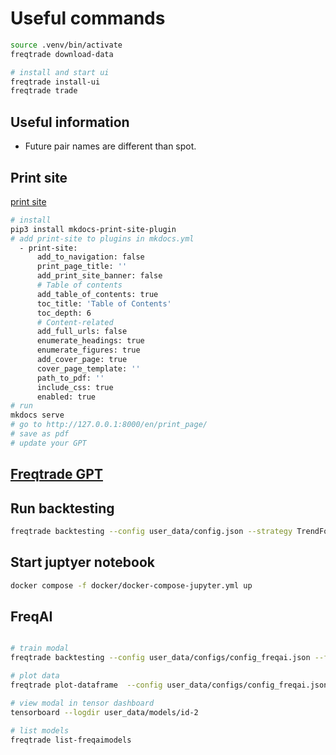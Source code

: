 # Useful commands

```sh
source .venv/bin/activate
freqtrade download-data

# install and start ui
freqtrade install-ui
freqtrade trade
```

## Useful information

- Future pair names are different than spot.

## Print site

[print site](https://timvink.github.io/mkdocs-print-site-plugin/print_page.html)

```sh
# install
pip3 install mkdocs-print-site-plugin
# add print-site to plugins in mkdocs.yml
  - print-site:
      add_to_navigation: false
      print_page_title: ''
      add_print_site_banner: false
      # Table of contents
      add_table_of_contents: true
      toc_title: 'Table of Contents'
      toc_depth: 6
      # Content-related
      add_full_urls: false
      enumerate_headings: true
      enumerate_figures: true
      add_cover_page: true
      cover_page_template: ''
      path_to_pdf: ''
      include_css: true
      enabled: true
# run
mkdocs serve
# go to http://127.0.0.1:8000/en/print_page/
# save as pdf
# update your GPT
```

## [Freqtrade GPT](https://chatgpt.com/g/g-JfyoeJta0-freqtrade-advisor)

## Run backtesting

```sh
freqtrade backtesting --config user_data/config.json --strategy TrendFollowingStrategy
```

## Start juptyer notebook

```sh
docker compose -f docker/docker-compose-jupyter.yml up
```

## FreqAI

```sh

# train modal
freqtrade backtesting --config user_data/configs/config_freqai.json --freqaimodel XGBoostRegressor --strategy FreqaiExampleStrategy --timerange 20240601-20240701

# plot data
freqtrade plot-dataframe  --config user_data/configs/config_freqai.json --freqaimodel XGBoostRegressor --strategy FreqaiExampleStrategy --timerange 20240615-20240701

# view modal in tensor dashboard
tensorboard --logdir user_data/models/id-2

# list models
freqtrade list-freqaimodels
```
